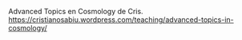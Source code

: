 Advanced Topics en Cosmology de Cris.
https://cristianosabiu.wordpress.com/teaching/advanced-topics-in-cosmology/
